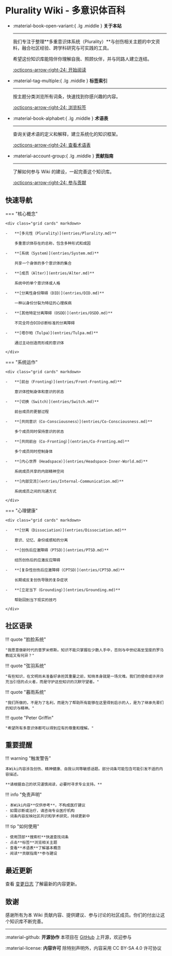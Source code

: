 # Plurality Wiki - 多意识体百科

<div class="grid cards" markdown>

- :material-book-open-variant:{ .lg .middle } **关于本站**

  ***

  我们专注于整理**多重意识体系统（Plurality）**与创伤相关主题的中文资料，融合社区经验、跨学科研究与可实践的工具。

  希望这份知识库能陪伴你理解自我、照顾伙伴，并与同路人建立连结。

  [:octicons-arrow-right-24: 开始阅读](README.md)

- :material-tag-multiple:{ .lg .middle } **标签索引**

  ***

  按主题分类浏览所有词条，快速找到你感兴趣的内容。

  [:octicons-arrow-right-24: 浏览标签](tags.md)

- :material-book-alphabet:{ .lg .middle } **术语表**

  ***

  查询关键术语的定义和解释，建立系统化的知识框架。

  [:octicons-arrow-right-24: 查看术语表](Glossary.md)

- :material-account-group:{ .lg .middle } **贡献指南**

  ***

  了解如何参与 Wiki 的建设，一起完善这个知识库。

  [:octicons-arrow-right-24: 参与贡献](CONTRIBUTING.md)

</div>

## 快速导航

=== "核心概念"

    <div class="grid cards" markdown>

    -   **[多元性（Plurality）](entries/Plurality.md)**

        多重意识体存在的总称，包含多种形式和成因

    -   **[系统（System）](entries/System.md)**

        共享一个身体的多个意识体的集合

    -   **[成员（Alter）](entries/Alter.md)**

        系统中的单个意识体或人格

    -   **[分离性身份障碍（DID）](entries/DID.md)**

        一种以身份分裂为特征的心理疾病

    -   **[其他特定分离障碍（OSDD）](entries/OSDD.md)**

        不完全符合DID诊断标准的分离障碍

    -   **[塔尔帕（Tulpa）](entries/Tulpa.md)**

        通过主动创造而形成的意识体

    </div>

=== "系统运作"

    <div class="grid cards" markdown>

    -   **[前台（Fronting）](entries/Front-Fronting.md)**

        意识体控制身体和意识的状态

    -   **[切换（Switch）](entries/Switch.md)**

        前台成员的更替过程

    -   **[共同意识（Co-Consciousness）](entries/Co-Consciousness.md)**

        多个成员同时保持意识的状态

    -   **[共同前台（Co-Fronting）](entries/Co-Fronting.md)**

        多个成员同时控制身体

    -   **[内心世界（Headspace）](entries/Headspace-Inner-World.md)**

        系统成员共享的内部精神空间

    -   **[内部交流](entries/Internal-Communication.md)**

        系统成员之间的沟通方式

    </div>

=== "心理健康"

    <div class="grid cards" markdown>

    -   **[分离（Dissociation）](entries/Dissociation.md)**

        意识、记忆、身份或感知的分离

    -   **[创伤后应激障碍（PTSD）](entries/PTSD.md)**

        经历创伤后的应激反应障碍

    -   **[复杂性创伤后应激障碍（CPTSD）](entries/CPTSD.md)**

        长期或反复创伤导致的复杂症状

    -   **[立足当下（Grounding）](entries/Grounding.md)**

        帮助回到当下现实的技巧

    </div>

## 社区语录

!!! quote "脸脸系统"

    "我愿意做新时代的普罗米修斯。知识不能只掌握在少数人手中，否则与中世纪高坐宝座的罗马教廷又有何异？"

!!! quote "弦羽系统"

    "有些知识，在文明尚未准备好承担其重量之前，知晓本身就是一场灾难。我们的使命或许并非充当引信的点火者，而是守护这些知识的沉默守望者。"

!!! quote "暮雨系统"

    "我们所做的，不是为了名利，而是为了帮助所有能够在这里得到启示的人，是为了继承先辈们的知识与精神。"

!!! quote "Peter Griffin"

    "希望所有多意识体都可以得到应有的尊重和理解。"

## 重要提醒

!!! warning "触发警告"

    本Wiki内容涉及创伤、精神健康、自我认同等敏感话题。部分词条可能包含可能引发不适的内容描述。

    **请根据自己的状况谨慎阅读，必要时寻求专业支持。**

!!! info "免责声明"

    - 本Wiki内容**仅供参考**，不构成医疗建议
    - 如需诊断或治疗，请咨询专业医疗机构
    - 词条内容反映社区共识和学术研究，持续更新中

!!! tip "如何使用"

    - 使用顶部**搜索栏**快速查找词条
    - 点击**标签**浏览相关主题
    - 查看**术语表**了解基本概念
    - 阅读**贡献指南**参与建设

## 最近更新

查看 [变更日志](changelog.md) 了解最新的内容更新。

## 致谢

感谢所有为本 Wiki 贡献内容、提供建议、参与讨论的社区成员。你们的付出让这个知识库不断完善。

---

<div class="grid" markdown>

:material-github: **开源协作**
本项目在 [GitHub](https://github.com/kuliantnt/plurality_wiki) 上开源，欢迎参与

:material-license: **内容许可**
除特别声明外，内容采用 CC BY-SA 4.0 许可协议

</div>
